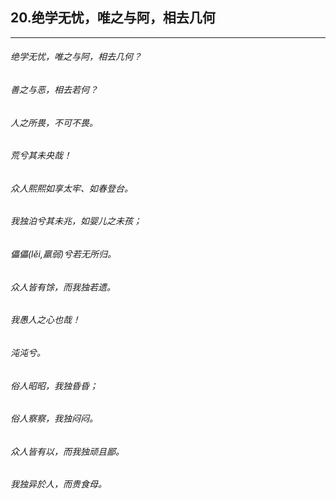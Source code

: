 ## 20.绝学无忧，唯之与阿，相去几何
---


###### 绝学无忧，唯之与阿，相去几何？

###### 善之与恶，相去若何？

###### 人之所畏，不可不畏。

###### 荒兮其未央哉！

###### 众人熙熙如享太牢、如春登台。

###### 我独泊兮其未兆，如婴儿之未孩；

###### 儡儡(lěi,羸弱)兮若无所归。

###### 众人皆有馀，而我独若遗。

###### 我愚人之心也哉！

###### 沌沌兮。

###### 俗人昭昭，我独昏昏；

###### 俗人察察，我独闷闷。

###### 众人皆有以，而我独顽且鄙。

###### 我独异於人，而贵食母。

######  

